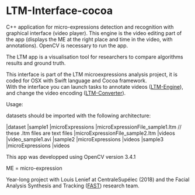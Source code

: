 # LTM-Interface-cocoa

C++ application for micro-expressions detection and recognition with graphical interface (video player). This engine is the video editing part of the app (displays the ME at the right place and time in the video, with annotations). OpenCV is necessary to run the app.

The LTM app is a visualisation tool for researchers to compare algorithms results and ground truth.

 This interface is part of the LTM microexpressions analysis project, it is coded for OSX with Swift language and Cocoa framework.  
 With the interface you can launch tasks to annotate videos ([LTM-Engine](https://github.com/gabides/LTM-Engine/)), and change the video encoding ([LTM-Converter](https://github.com/gabides/LTM-Converter/)).
 
 

Usage:  

datasets should be imported with the following architecture:

|dataset
 |sample1
  |microExpressions
   |microExpressionFile_sample1.ltm   // these .ltm files are text files
   |microExpressionFile_sample2.ltm
  |videos
   |video_sample1.avi
 |sample2 
   |microExpressions
   |videos
  |sample3
   |microExpressions
   |videos
 

This app was developped using OpenCV version 3.4.1


ME = micro-expression


Year-long project with Louis Lenief at CentraleSupélec (2018) and the Facial Analysis Synthesis and Tracking ([FAST](http://www.rennes.supelec.fr/ren/rd/fast/fast_accueil.php)) research team.

